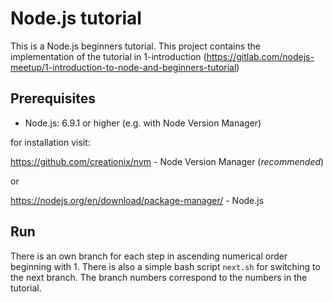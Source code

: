 # Node.js tutorial

This is a Node.js beginners tutorial. This project contains the implementation of the tutorial in 1-introduction (https://gitlab.com/nodejs-meetup/1-introduction-to-node-and-beginners-tutorial)

## Prerequisites

* Node.js: 6.9.1 or higher (e.g. with Node Version Manager)

for installation visit:

https://github.com/creationix/nvm - Node Version Manager (*recommended*)

or

https://nodejs.org/en/download/package-manager/ - Node.js

## Run

There is an own branch for each step in ascending numerical order beginning with 1. There is also a simple bash script `next.sh` for switching to the next branch. The branch numbers correspond to the numbers in the tutorial.
